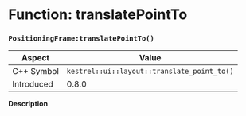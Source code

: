 
# Function: translatePointTo
### `PositioningFrame:translatePointTo()`

| Aspect | Value |
| --- | --- |
| C++ Symbol | `kestrel::ui::layout::translate_point_to()` |
| Introduced | 0.8.0 |

**Description**


